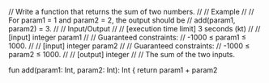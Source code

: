 //    Write a function that returns the sum of two numbers.
//
//    Example
//
//    For param1 = 1 and param2 = 2, the output should be
//    add(param1, param2) = 3.
//
//    Input/Output
//
//    [execution time limit] 3 seconds (kt)
//
//    [input] integer param1
//
//    Guaranteed constraints:
//    -1000 ≤ param1 ≤ 1000.
//
//    [input] integer param2
//
//    Guaranteed constraints:
//    -1000 ≤ param2 ≤ 1000.
//
//    [output] integer
//
//            The sum of the two inputs.

fun add(param1: Int, param2: Int): Int {
    return  param1 + param2
